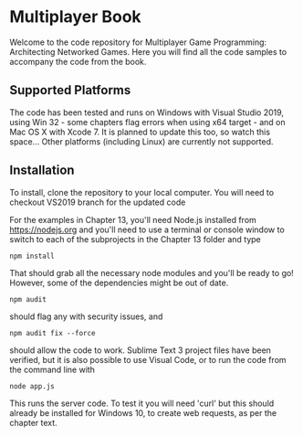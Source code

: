 Multiplayer Book
================


Welcome to the code repository for Multiplayer Game Programming: Architecting Networked Games.
Here you will find all the code samples to accompany the code from the book.

Supported Platforms
------------
The code has been tested and runs on Windows with Visual Studio 2019, using Win 32 - some chapters flag errors when using x64 target - 
and on Mac OS X with Xcode 7. It is planned to update this too, so watch this space...
Other platforms (including Linux) are currently not supported.

Installation
------------

To install, clone the repository to your local computer. You will need to checkout VS2019 branch for the updated code

For the examples in Chapter 13, you'll need Node.js installed from https://nodejs.org
and you'll need to use a terminal or console window to switch to each of the subprojects in the Chapter 13 folder and type

```
npm install
```

That should grab all the necessary node modules and you'll be ready to go! However, some of the dependencies might be out of date.

```
npm audit
```
should flag any with security issues, and

```
npm audit fix --force
```
should allow the code to work. Sublime Text 3 project files have been verified, but it is also possible to use Visual Code, or 
to run the code from the command line with

```
node app.js
```

This runs the server code. To test it you will need 'curl' but this should already be installed for Windows 10, to create web requests, 
as per the chapter text.
